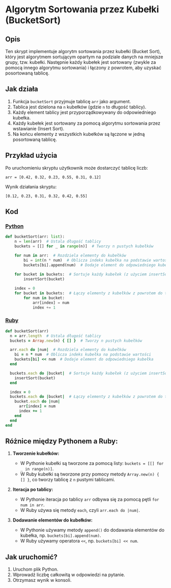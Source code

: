 # Algorytm Sortowania przez Kubełki (BucketSort)

## Opis
Ten skrypt implementuje algorytm sortowania przez kubełki (Bucket Sort), który jest algorytmem sortującym opartym na podziale danych na mniejsze grupy, tzw. kubełki. Następnie każdy kubełek jest sortowany (zwykle za pomocą innego algorytmu sortowania) i łączony z powrotem, aby uzyskać posortowaną tablicę.

## Jak działa
1. Funkcja `bucketSort` przyjmuje tablicę `arr` jako argument.
2. Tablica jest dzielona na `n` kubełków (gdzie `n` to długość tablicy).
3. Każdy element tablicy jest przyporządkowywany do odpowiedniego kubełka.
4. Każdy kubełek jest sortowany za pomocą algorytmu sortowania przez wstawianie (Insert Sort).
5. Na końcu elementy z wszystkich kubełków są łączone w jedną posortowaną tablicę.

## Przykład użycia
Po uruchomieniu skryptu użytkownik może dostarczyć tablicę liczb:
```
arr = [0.42, 0.32, 0.23, 0.55, 0.31, 0.12]
```
Wynik działania skryptu:
```
[0.12, 0.23, 0.31, 0.32, 0.42, 0.55]
```

## Kod

### [Python](./script.py)
```python
def bucketSort(arr: list):
    n = len(arr)  # Ustala długość tablicy
    buckets = [[] for _ in range(n)]  # Tworzy n pustych kubełków

    for num in arr:  # Rozdziela elementy do kubełków
        bi = int(n * num)  # Oblicza indeks kubełka na podstawie wartości
        buckets[bi].append(num)  # Dodaje element do odpowiedniego kubełka
    
    for bucket in buckets:  # Sortuje każdy kubełek (z użyciem insertSort)
        insertSort(bucket)

    index = 0
    for bucket in buckets:  # Łączy elementy z kubełków z powrotem do tablicy
        for num in bucket:
            arr[index] = num
            index += 1
```

### [Ruby](./script.rb)
```ruby
def bucketSort(arr)
  n = arr.length  # Ustala długość tablicy
  buckets = Array.new(n) { [] }  # Tworzy n pustych kubełków

  arr.each do |num|  # Rozdziela elementy do kubełków
    bi = n * num  # Oblicza indeks kubełka na podstawie wartości
    buckets[bi] << num  # Dodaje element do odpowiedniego kubełka
  end

  buckets.each do |bucket|  # Sortuje każdy kubełek (z użyciem insertSort)
    insertSort(bucket)
  end

  index = 0
  buckets.each do |bucket|  # Łączy elementy z kubełków z powrotem do tablicy
    bucket.each do |num|
      arr[index] = num
      index += 1
    end
  end
end
```

## Różnice między Pythonem a Ruby:
1. **Tworzenie kubełków:**
   - W Pythonie kubełki są tworzone za pomocą listy: `buckets = [[] for _ in range(n)]`.
   - W Ruby kubełki są tworzone przy pomocy metody `Array.new(n) { [] }`, co tworzy tablicę z `n` pustymi tablicami.

2. **Iteracja po tablicy:**
   - W Pythonie iteracja po tablicy `arr` odbywa się za pomocą pętli `for num in arr`.
   - W Ruby używa się metody `each`, czyli `arr.each do |num|`.

3. **Dodawanie elementów do kubełków:**
   - W Pythonie używamy metody `append()` do dodawania elementów do kubełka, np. `buckets[bi].append(num)`.
   - W Ruby używamy operatora `<<`, np. `buckets[bi] << num`.

## Jak uruchomić?
1. Uruchom plik Python.
2. Wprowadź liczbę całkowitą w odpowiedzi na pytanie.
2. Otrzymasz wynik w konsoli.
